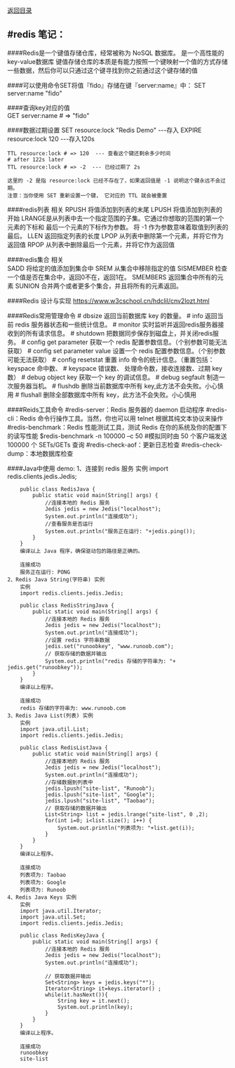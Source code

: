 <p>
    <a href="#" onclick="refreshContent('redis')">返回目录</a>
</p>

#redis 笔记：
---
####Redis是一个键值存储仓库，经常被称为 NoSQL 数据库。
	是一个高性能的key-value数据库
	键值存储仓库的本质是有能力按照一个键映射一个值的方式存储一些数据，然后你可以只通过这个键寻找到你之前通过这个键存储的值
	
####可以使用命令SET将值『fido』存储在键『server:name』中：
	SET server:name "fido"

####查询key对应的值	
	GET server:name # => "fido"
	
####数据过期设置
	SET resource:lock "Redis Demo"  ---存入
	EXPIRE resource:lock 120 ---存入120s

	TTL resource:lock # => 120  --- 查看这个键还剩余多少时间
	# after 122s later
	TTL resource:lock # => -2  --- 已经过期了 2s
	
	这里的 -2 是指 resource:lock 已经不存在了，如果返回值是 -1 说明这个键永远不会过 期。
	注意：当你使用 SET 重新设置一个键， 它对应的 TTL 就会被重置

####redis列表 相关
	RPUSH 将值添加到列表的末尾
	LPUSH 将值添加到列表的开始
	LRANGE是从列表中去一个指定范围的子集。它通过你想取的范围的第一个元素的下标和 最后一个元素的下标作为参数。
			将 -1 作为参数意味着取值到列表的最后。
	LLEN 返回指定列表的长度
	LPOP 从列表中删除第一个元素，并将它作为返回值
	RPOP 从列表中删除最后一个元素，并将它作为返回值
	
####redis集合 相关	
	SADD 将给定的值添加到集合中
	SREM 从集合中移除指定的值
	SISMEMBER 检查一个值是否在集合中，返回0不在，返回1在。
	SMEMBERS 返回集合中所有的元素
	SUNION 合并两个或者更多个集合，并且将所有的元素返回。

####Redis 设计与实现 https://www.w3cschool.cn/hdclil/cnv2lozt.html 


####Redis常用管理命令
    # dbsize 返回当前数据库 key 的数量。
    # info 返回当前 redis 服务器状态和一些统计信息。
    # monitor 实时监听并返回redis服务器接收到的所有请求信息。
    # shutdown 把数据同步保存到磁盘上，并关闭redis服务。
    # config get parameter 获取一个 redis 配置参数信息。（个别参数可能无法获取）
    # config set parameter value 设置一个 redis 配置参数信息。（个别参数可能无法获取）
    # config resetstat 重置 info 命令的统计信息。（重置包括：keyspace 命中数、
    # keyspace 错误数、 处理命令数，接收连接数、过期 key 数）
    # debug object key 获取一个 key 的调试信息。
    # debug segfault 制造一次服务器当机。
    # flushdb 删除当前数据库中所有 key,此方法不会失败。小心慎用
    # flushall 删除全部数据库中所有 key，此方法不会失败。小心慎用

####Reids工具命令
    #redis-server：Redis 服务器的 daemon 启动程序
    #redis-cli：Redis 命令行操作工具。当然，你也可以用 telnet 根据其纯文本协议来操作
    #redis-benchmark：Redis 性能测试工具，测试 Redis 在你的系统及你的配置下的读写性能
    $redis-benchmark -n 100000 –c 50
    #模拟同时由 50 个客户端发送 100000 个 SETs/GETs 查询
    #redis-check-aof：更新日志检查
    #redis-check-dump：本地数据库检查



####Java中使用 demo:
    1、连接到 redis 服务
        实例
        import redis.clients.jedis.Jedis;
         
        public class RedisJava {
            public static void main(String[] args) {
                //连接本地的 Redis 服务
                Jedis jedis = new Jedis("localhost");
                System.out.println("连接成功");
                //查看服务是否运行
                System.out.println("服务正在运行: "+jedis.ping());
            }
        }
        编译以上 Java 程序，确保驱动包的路径是正确的。

        连接成功
        服务正在运行: PONG
    2、Redis Java String(字符串) 实例
        实例
        import redis.clients.jedis.Jedis;
         
        public class RedisStringJava {
            public static void main(String[] args) {
                //连接本地的 Redis 服务
                Jedis jedis = new Jedis("localhost");
                System.out.println("连接成功");
                //设置 redis 字符串数据
                jedis.set("runoobkey", "www.runoob.com");
                // 获取存储的数据并输出
                System.out.println("redis 存储的字符串为: "+ jedis.get("runoobkey"));
            }
        }
        编译以上程序。

        连接成功
        redis 存储的字符串为: www.runoob.com
    3、Redis Java List(列表) 实例
        实例
        import java.util.List;
        import redis.clients.jedis.Jedis;
         
        public class RedisListJava {
            public static void main(String[] args) {
                //连接本地的 Redis 服务
                Jedis jedis = new Jedis("localhost");
                System.out.println("连接成功");
                //存储数据到列表中
                jedis.lpush("site-list", "Runoob");
                jedis.lpush("site-list", "Google");
                jedis.lpush("site-list", "Taobao");
                // 获取存储的数据并输出
                List<String> list = jedis.lrange("site-list", 0 ,2);
                for(int i=0; i<list.size(); i++) {
                    System.out.println("列表项为: "+list.get(i));
                }
            }
        }
        编译以上程序。

        连接成功
        列表项为: Taobao
        列表项为: Google
        列表项为: Runoob
    4、Redis Java Keys 实例
        实例
        import java.util.Iterator;
        import java.util.Set;
        import redis.clients.jedis.Jedis;
         
        public class RedisKeyJava {
            public static void main(String[] args) {
                //连接本地的 Redis 服务
                Jedis jedis = new Jedis("localhost");
                System.out.println("连接成功");
         
                // 获取数据并输出
                Set<String> keys = jedis.keys("*"); 
                Iterator<String> it=keys.iterator() ;   
                while(it.hasNext()){   
                    String key = it.next();   
                    System.out.println(key);   
                }
            }
        }
        编译以上程序。

        连接成功
        runoobkey
        site-list
